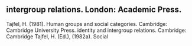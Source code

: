 ## intergroup relations. London: Academic Press.

Tajfel, H. (1981). Human groups and social categories. Cambridge: Cambridge University Press. identity and intergroup relations. Cambridge: Cambridge Tajfel, H. (Ed.), (1982a). Social